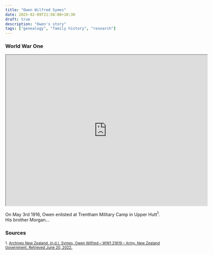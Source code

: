 ```yaml
---
title: "Owen Wilfred Symes"
date: 2025-02-09T21:58:08+10:30
draft: true
description: "Owen's story"
tags: ["genealogy", "family history", "research"]
---
```


### World War One
<iframe src="https://www.google.com/maps/d/u/0/embed?mid=1bE8gmxzId_RvqfcEvR-8pPugzWxziUI&ehbc=2E312F&noprof=1" width="640" height="480"></iframe>

On May 3rd 1916, Owen enlisted at Trentham Military Camp in Upper Hutt<sup>1</sup>. His brother Morgan...

### Sources
<small>1. <a href='https://collections.archives.govt.nz/en/web/arena/search#/entity/aims-archive/R7823416/symes%2C-owen-wilfred---ww1-21619---army?q=R7823416&source=aims-archive'>Archives New Zealand. (n.d.). Symes, Owen Wilfred – WW1 21619 – Army. New Zealand Government. Retrieved June 20, 2022.</a></small>

